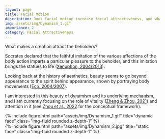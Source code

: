 ```yaml
---
layout: page
title: Facial Motion
description: Does facial motion increase facial attractiveness, and what is its underlying mechanism?
img: assets/img/Dynamism_1.gif
importance: 2
category: Facial Attractiveness
---
```


What makes a creation attract the beholders?

Socrates declared that the faithful imitation of the various affections of the body action imparts a particular pleasure to the beholder, and this imitation brings the statues to life (<a href="https://www.gutenberg.org/files/1177/1177-h/1177-h.htm" target="_blank">Xenophon, 2004/2013</a>).

Looking back at the history of aesthetics, beauty seems to go beyond appearance to the spirit behind appearance, shown by portraying body movements (<a href="https://zh.wikipedia.org/zh-cn/%E7%BE%8E%E7%9A%84%E6%AD%B7%E5%8F%B2" target="_blank">Eco, 2004/2007</a>).

I am interested in this beauty of dynamism and its underlying mechanism, and I am currently focusing on the role of vitality (<a href="https://doi.org/10.1167/jov.21.9.2361" target="_blank">Zheng & Zhou, 2021</a>) and attention in it (see <a href="https://doi.org/10.3724/SP.J.1042.2022.01429" target="_blank"> Zhou et al., 2022</a> for the conceptual framework).

<div class="row">
    <div class="col-sm mt-2 mt-md-0">
        {% include figure.html path="assets/img/Dynamism_1.gif" title="dynamic face" class="img-fluid rounded z-depth-1" %}
    </div>
    <div class="col-sm mt-4 mt-md-0">
        {% include figure.html path="assets/img/Dynamism_2.jpg" title="static face" class="img-fluid rounded z-depth-1" %}
    </div>
</div>


